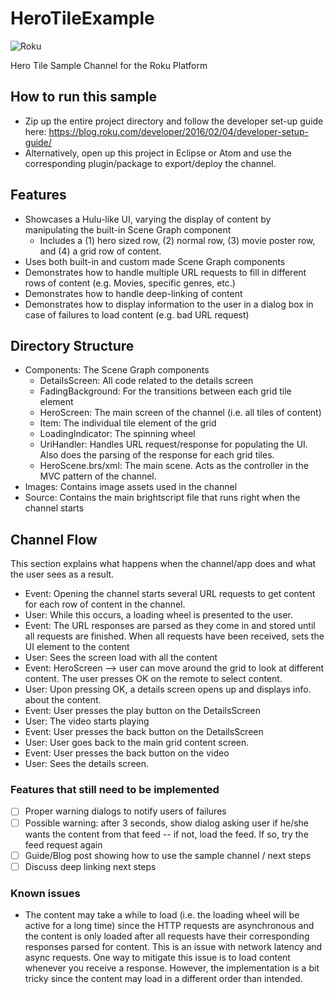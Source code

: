 # HeroTileExample
![Roku](https://img.shields.io/badge/Roku-Dev-blue.svg)

Hero Tile Sample Channel for the Roku Platform

## How to run this sample
- Zip up the entire project directory and follow the developer set-up guide here: https://blog.roku.com/developer/2016/02/04/developer-setup-guide/
- Alternatively, open up this project in Eclipse or Atom and use the corresponding plugin/package to export/deploy the channel.

## Features
- Showcases a Hulu-like UI, varying the display of content by manipulating the built-in Scene Graph component
  - Includes a (1) hero sized row, (2) normal row, (3) movie poster row, and (4) a grid row of content.
- Uses both built-in and custom made Scene Graph components
- Demonstrates how to handle multiple URL requests to fill in different rows of content (e.g. Movies, specific genres, etc.)
- Demonstrates how to handle deep-linking of content
- Demonstrates how to display information to the user in a dialog box in case of failures to load content (e.g. bad URL request)

## Directory Structure
- Components: The Scene Graph components
  - DetailsScreen: All code related to the details screen
  - FadingBackground: For the transitions between each grid tile element
  - HeroScreen: The main screen of the channel (i.e. all tiles of content)
  - Item: The individual tile element of the grid
  - LoadingIndicator: The spinning wheel
  - UriHandler: Handles URL request/response for populating the UI. Also does the parsing of the response for each grid tiles.
  - HeroScene.brs/xml: The main scene. Acts as the controller in the MVC pattern of the channel.
- Images: Contains image assets used in the channel
- Source: Contains the main brightscript file that runs right when the channel starts

## Channel Flow
This section explains what happens when the channel/app does and what the user
sees as a result.
- Event: Opening the channel starts several URL requests to get content for each row of content in the channel.
- User: While this occurs, a loading wheel is presented to the user.
- Event: The URL responses are parsed as they come in and stored until all requests are finished. When all requests have been received, sets the UI element to the content
- User: Sees the screen load with all the content
- Event: HeroScreen --> user can move around the grid to look at different content. The user presses OK on the remote to select content.  
- User: Upon pressing OK, a details screen opens up and displays info. about the content.
- Event: User presses the play button on the DetailsScreen
- User: The video starts playing
- Event: User presses the back button on the DetailsScreen
- User: User goes back to the main grid content screen.
- Event: User presses the back button on the video
- User: Sees the details screen.

### Features that still need to be implemented
- [ ] Proper warning dialogs to notify users of failures
- [ ] Possible warning: after 3 seconds, show dialog asking user if he/she wants the content from that feed -- if not, load the feed.
If so, try the feed request again
- [ ] Guide/Blog post showing how to use the sample channel / next steps
- [ ] Discuss deep linking next steps

### Known issues
- The content may take a while to load (i.e. the loading wheel will be active for a long time) since the HTTP requests are asynchronous and the content is only loaded after all requests have their corresponding responses parsed for content. This is an issue with network latency and async requests. One way to mitigate this issue is to load content whenever you receive a response. However, the implementation is a bit tricky since the content may load in a different order than intended.

